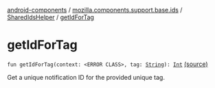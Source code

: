 [android-components](../../index.md) / [mozilla.components.support.base.ids](../index.md) / [SharedIdsHelper](index.md) / [getIdForTag](./get-id-for-tag.md)

# getIdForTag

`fun getIdForTag(context: <ERROR CLASS>, tag: `[`String`](https://kotlinlang.org/api/latest/jvm/stdlib/kotlin/-string/index.html)`): `[`Int`](https://kotlinlang.org/api/latest/jvm/stdlib/kotlin/-int/index.html) [(source)](https://github.com/mozilla-mobile/android-components/blob/master/components/support/base/src/main/java/mozilla/components/support/base/ids/SharedIdsHelper.kt#L30)

Get a unique notification ID for the provided unique tag.

